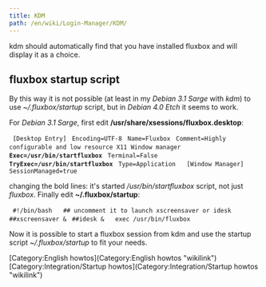 ```yaml
---
title: KDM
path: /en/wiki/Login-Manager/KDM/
---
```

kdm should automatically find that you have installed fluxbox and will display it as a choice.

fluxbox startup script
----------------------

By this way it is not possible (at least in my *Debian 3.1 Sarge* with *kdm*) to use *\~/.fluxbox/startup* script, but in *Debian 4.0 Etch* it seems to work.

For *Debian 3.1 Sarge*, first edit **/usr/share/xsessions/fluxbox.desktop**:

` [Desktop Entry]`
` Encoding=UTF-8`
` Name=Fluxbox`
` Comment=Highly configurable and low resource X11 Window manager`
` `**`Exec=/usr/bin/startfluxbox`**
` Terminal=False`
` `**`TryExec=/usr/bin/startfluxbox`**
` Type=Application`
` `
` [Window Manager]`
` SessionManaged=true`

changing the bold lines: it's started */usr/bin/startfluxbox* script, not just *fluxbox*. Finally edit **\~/.fluxbox/startup**:

` #!/bin/bash`
` `
` ## uncomment it to launch xscreensaver or idesk`
` ##xscreensaver &`
` ##idesk &`
` `
` exec /usr/bin/fluxbox`

Now it is possible to start a fluxbox session from kdm and use the startup script *\~/.fluxbox/startup* to fit your needs.

[Category:English howtos](Category:English howtos "wikilink") [Category:Integration/Startup howtos](Category:Integration/Startup howtos "wikilink")
